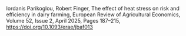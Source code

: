 Iordanis Parikoglou, Robert Finger, The effect of heat stress on risk and efficiency in dairy farming, European Review of Agricultural Economics, Volume 52, Issue 2, April 2025, Pages 187–215, https://doi.org/10.1093/erae/jbaf013
